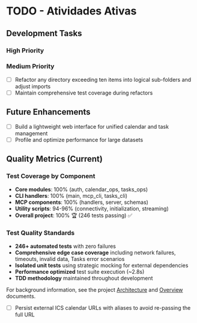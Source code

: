 # TODO - Atividades Ativas

## Development Tasks

### High Priority

### Medium Priority

- [ ] Refactor any directory exceeding ten items into logical sub-folders
  and adjust imports
- [ ] Maintain comprehensive test coverage during refactors

## Future Enhancements

- [ ] Build a lightweight web interface for unified calendar and task management
- [ ] Profile and optimize performance for large datasets

## Quality Metrics (Current)

### Test Coverage by Component

- **Core modules**: 100% (auth, calendar_ops, tasks_ops)
- **CLI handlers**: 100% (main, mcp_cli, tasks_cli)
- **MCP components**: 100% (handlers, server, schemas)
- **Utility scripts**: 94-96% (connectivity, initialization,
  streaming)
- **Overall project**: 100% 🏆 (246 tests passing) ✅

### Test Quality Standards

- **246+ automated tests** with zero failures
- **Comprehensive edge case coverage** including network failures,
  timeouts, invalid data, Tasks error scenarios
- **Isolated unit tests** using strategic mocking for external
  dependencies
- **Performance optimized** test suite execution (~2.8s)
- **TDD methodology** maintained throughout development

For background information, see the project [Architecture](doc/guides/architecture.md)
and [Overview](doc/guides/overview.md) documents.

- [ ] Persist external ICS calendar URLs with aliases to avoid re-passing the full URL
